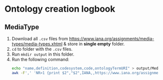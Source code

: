 # Ontology creation logbook

## MediaType
1. Download all `.csv` files from https://www.iana.org/assignments/media-types/media-types.xhtml & store in **single empty** folder.
2. `cd` to folder with the `.csv` files.
3. Run `mkdir output` in this folder.
4. Run the following command: 
    ```bash
   echo "name,definition,codesystem,code,ontologyTermURI" > output/MediaType.csv && \
   awk -F',' 'NR>1 {print $2","$2",IANA,,https://www.iana.org/assignments/media-types/"$2}' *.csv | sort | uniq >> output/MediaType.csv
   ```